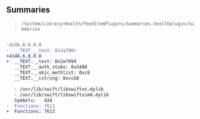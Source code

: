 ## Summaries

> `/System/Library/Health/FeedItemPlugins/Summaries.healthplugin/Summaries`

```diff

-4146.6.6.0.0
-  __TEXT.__text: 0x2a708c
+4146.6.8.0.0
+  __TEXT.__text: 0x2a7094
   __TEXT.__auth_stubs: 0x5480
   __TEXT.__objc_methlist: 0xc8
   __TEXT.__cstring: 0xccb8

   - /usr/lib/swift/libswiftos.dylib
   - /usr/lib/swift/libswiftsimd.dylib
   Symbols:   424
-  Functions: 7611
+  Functions: 7613
 

```
